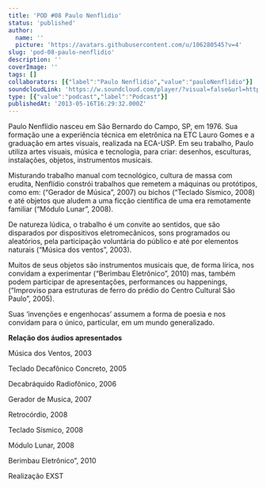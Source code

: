 ```yaml
---
title: 'POD #08 Paulo Nenflidio'
status: 'published'
author:
  name: ''
  picture: 'https://avatars.githubusercontent.com/u/106280545?v=4'
slug: 'pod-08-paulo-nenflidio'
description: ''
coverImage: ''
tags: []
collaborators: [{"label":"Paulo Nenflidio","value":"pauloNenflidio"}]
soundcloudLink: 'https://w.soundcloud.com/player/?visual=false&url=http%3A%2F%2Fapi.soundcloud.com%2Ftracks%2F100708789&show_artwork=false&in=artesonora%2Fsets%2Fpodcast'
type: [{"value":"podcast","label":"Podcast"}]
publishedAt: '2013-05-16T16:29:32.000Z'
---
```


Paulo Nenflídio nasceu em São Bernardo do Campo, SP, em 1976. Sua formação une a experiência técnica em eletrônica na ETC Lauro Gomes e a graduação em artes visuais, realizada na ECA-USP. Em seu trabalho, Paulo utiliza artes visuais, música e tecnologia, para criar: desenhos, esculturas, instalações, objetos, instrumentos musicais.

Misturando trabalho manual com tecnológico, cultura de massa com erudita, Nenflídio constrói trabalhos que remetem a máquinas ou protótipos, como em: (“Gerador de Música”, 2007) ou bichos (“Teclado Sísmico, 2008) e até objetos que aludem a uma ficção científica de uma era remotamente familiar (“Módulo Lunar”, 2008).

De natureza lúdica, o trabalho é um convite ao sentidos, que são disparados por dispositivos eletromecânicos, sons programados ou aleatórios, pela participação voluntária do público e até por elementos naturais (“Música dos ventos”, 2003).

Muitos de seus objetos são instrumentos musicais que, de forma lírica, nos convidam a experimentar (“Berimbau Eletrônico”, 2010) mas, também podem participar de apresentações, performances ou happenings, (“Improviso para estruturas de ferro do prédio do Centro Cultural São Paulo”, 2005).

Suas ‘invenções e engenhocas’ assumem a forma de poesia e nos convidam para o único, particular, em um mundo generalizado.

**Relação dos áudios apresentados**

Música dos Ventos, 2003

Teclado Decafônico Concreto, 2005

Decabráquido Radiofônico, 2006

Gerador de Musica, 2007

Retrocórdio, 2008

Teclado Sísmico, 2008

Módulo Lunar, 2008

Berimbau Eletrônico”, 2010

Realização EXST